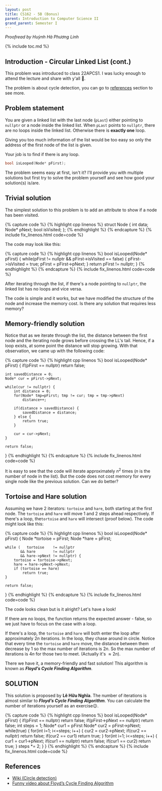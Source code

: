 ```yaml
---
layout: post
title: CS162 - 5B (Bonus)
parent: Introduction to Computer Science II
grand_parent: Semester I
--- 
```


*Proofread by Huỳnh Hà Phương Linh*

{% include toc.md %}

## Introduction - Circular Linked List (cont.)

This problem was introduced to class 22APCS1. I was lucky enough to attend the lecture and share with y'all 🥰.

The problem is about cycle detection, you can go to <a href="#references">references</a> section to see more.

## Problem statement

You are given a linked list with the last node (`pLast`) either pointing to `nullptr` or a node inside the linked list. When `pLast` points to `nullptr`, there are no loops inside the linked list. Otherwise there is **exactly one** loop.

Giving you too much information of the list would be too easy so only the address of the first node of the list is given.

Your job is to find if there is any loop.

```cpp
bool isLooped(Node* pFirst);
```

The problem seems easy at first, isn't it? I'll provide you with multiple solutions but first try to solve the problem yourself and see how good your solution(s) is/are.

## Trivial solution

The simplest solution to this problem is to add an attribute to show if a node has been visited.

{% capture code %}
{% highlight cpp linenos %}
struct Node {
    int data;
    Node* pNext;
    bool isVisited;
};
{% endhighlight %}
{% endcapture %}
{% include fix_linenos.html code=code %}

The code may look like this:

{% capture code %}
{% highlight cpp linenos %}
bool isLooped(Node* pFirst) {
    while(pFirst != nullptr && pFirst->isVisited == false) {
        pFirst->isVisited = true;
        pFirst = pFirst->pNext;
    }
    return pFirst != nullptr;
}
{% endhighlight %}
{% endcapture %}
{% include fix_linenos.html code=code %}

After iterating through the list, if there's a node pointing to `nullptr`, the linked list has no loops and vice versa.

The code is simple and it works, but we have modified the structure of the node and increase the memory cost. Is there any solution that requires less memory?

## Memory-friendly solution

Notice that as we iterate through the list, the distance between the first node and the iterating node grows before crossing the LL's tail. Hence, if a loop exists, at some point the distance will stop growing. With that observation, we came up with the following code:

{% capture code %}
{% highlight cpp linenos %}
bool isLooped(Node* pFirst) {
    if(pFirst == nullptr) return false;
    
    int savedDistance = 0;
    Node* cur = pFirst->pNext;
    
    while(cur != nullptr) {
        int distance = 0;
        for(Node* tmp=pFirst; tmp != cur; tmp = tmp->pNext)
            distance++;
        
        if(distance > savedDistance) {
            savedDistance = distance;
        } else {
            return true;
        }
        
        cur = cur->pNext;
    }
    
    return false;
}
{% endhighlight %}
{% endcapture %}
{% include fix_linenos.html code=code %}

It is easy to see that the code will iterate approximately $n^2$ times ($n$ is the number of node in the list). But the code does not cost memory for every single node like the previous solution. Can we do better?

## Tortoise and Hare solution

Assuming we have 2 iterators: `tortoise` and `hare`, both starting at the first node. The `tortoise` and `hare` will move 1 and 2 steps ahead respectively. If there's a loop, the`tortoise` and `hare` will intersect (proof below). The code might look like this:

{% capture code %}
{% highlight cpp linenos %}
bool isLooped(Node* pFirst) {
    Node *tortoise = pFirst;
    Node *hare     = pFirst;

    while (   tortoise    != nullptr
           && hare        != nullptr
           && hare->pNext != nullptr) {
        tortoise = tortoise->pNext;
        hare = hare->pNext->pNext;
        if (tortoise == hare)
            return true;
    }

    return false;
}
{% endhighlight %}
{% endcapture %}
{% include fix_linenos.html code=code %}

The code looks clean but is it alright? Let's have a look!

If there are no loops, the function returns the expected answer - false, so we just have to focus on the case with a loop.

If there's a loop, the `tortoise` and `hare` will both enter the loop after approximately $2n$ iterations. In the loop, they chase around in circle. Notice that every time the `tortoise` and `hare` move, the distance between them decrease by $1$ so the max number of iterations is $2n$. So the max number of iterations is $4n$ for those two to meet. (Actually it's $\approx2n$).

There we have it, a memory-friendly and fast solution! This algorithm is known as ***Floyd’s Cycle Finding Algorithm***.

## SOLUTION

This solution is proposed by **Lê Hữu Nghĩa**. The number of iterations is almost similar to ***Floyd’s Cycle Finding Algorithm***. You can calculate the number of iterations yourself as an exercise😉.

{% capture code %}
{% highlight cpp linenos %}
bool isLooped(Node* pFirst) {
    if(pFirst == nullptr) return false;
    if(pFirst->pNext == nullptr) return false;
    int steps = 1;
    Node* cur1 = pFirst
    Node* cur2 = pFirst->pNext;
    while(true) {
        for(int i=1; i<=steps; i++) {
            cur2 = cur2->pNext;
            if(cur2 == nullptr) return false;
            if(cur2 == cur1) return true;
        }
        for(int i=1; i<=steps; i++) {
            cur1 = cur1->pNext;
            if(cur1 == nullptr) return false;
            if(cur1 == cur2) return true;
        }
        steps *= 2;
    }
}
{% endhighlight %}
{% endcapture %}
{% include fix_linenos.html code=code %}

## References
- [Wiki (Circle detection)](https://en.wikipedia.org/wiki/Cycle_detection)
- [Funny video about Floyd’s Cycle Finding Algorithm](https://www.youtube.com/watch?v=pKO9UjSeLew)